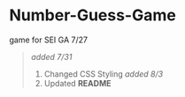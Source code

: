 # Number-Guess-Game
game for SEI  GA 7/27
>*added 7/31*
> 1. Changed CSS Styling
>*added 8/3*
> 1. Updated **README**
